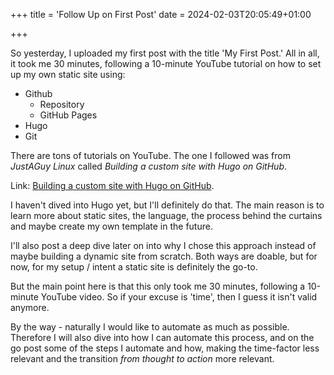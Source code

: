 +++
title = 'Follow Up on First Post'
date = 2024-02-03T20:05:49+01:00

+++

So yesterday, I uploaded my first post with the title 'My First Post.' All in all, it took me 30 minutes, following a 10-minute YouTube tutorial on how to set up my own static site using:

* Github
    * Repository
    * GitHub Pages
* Hugo
* Git

There are tons of tutorials on YouTube. The one I followed was from *JustAGuy Linux* called *Building a custom site with Hugo on GitHub*.

Link: [Building a custom site with Hugo on GitHub](https://www.youtube.com/watch?v=s1O-8zhPQmU "Building a custom site with Hugo on GitHub").

I haven't dived into Hugo yet, but I'll definitely do that. The main reason is to learn more about static sites, the language, the process behind the curtains and maybe create my own template in the future.

I'll also post a deep dive later on into why I chose this approach instead of maybe building a dynamic site from scratch. Both ways are doable, but for now, for my setup / intent a static site is definitely the go-to.

But the main point here is that this only took me 30 minutes, following a 10-minute YouTube video. So if your excuse is 'time', then I guess it isn't valid anymore.

By the way - naturally I would like to automate as much as possible. Therefore I will also dive into how I can automate this process, and on the go post some of the steps I automate and how, making the time-factor less relevant and the transition *from thought to action* more relevant.